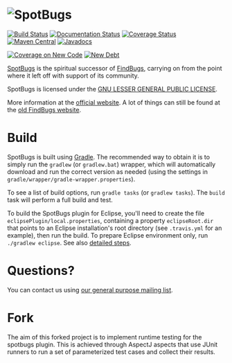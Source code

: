 
# ![SpotBugs](https://spotbugs.github.io/images/logos/spotbugs_logo_300px.png)

[![Build Status](https://travis-ci.org/spotbugs/spotbugs.svg?branch=master)](https://travis-ci.org/spotbugs/spotbugs)
[![Documentation Status](https://readthedocs.org/projects/spotbugs/badge/?version=latest)](http://spotbugs.readthedocs.io/en/latest/?badge=latest)
[![Coverage Status](https://sonarcloud.io/api/badges/measure?key=com.github.spotbugs.spotbugs&metric=coverage)](https://sonarcloud.io/component_measures?id=com.github.spotbugs.spotbugs&metric=coverage)
[![Maven Central](https://maven-badges.herokuapp.com/maven-central/com.github.spotbugs/spotbugs/badge.svg)](https://maven-badges.herokuapp.com/maven-central/com.github.spotbugs/spotbugs)
[![Javadocs](http://javadoc.io/badge/com.github.spotbugs/spotbugs.svg)](http://javadoc.io/doc/com.github.spotbugs/spotbugs)

[![Coverage on New Code](https://sonarcloud.io/api/badges/measure?key=com.github.spotbugs.spotbugs&metric=new_coverage&template=FLAT)](https://sonarcloud.io/dashboard?id=com.github.spotbugs.spotbugs)
[![New Debt](https://sonarcloud.io/api/badges/measure?key=com.github.spotbugs.spotbugs&metric=new_sqale_debt_ratio&template=FLAT)](https://sonarcloud.io/component_measures/domain/Maintainability?id=com.github.spotbugs.spotbugs)

[SpotBugs](https://spotbugs.github.io/) is the spiritual successor of [FindBugs](https://github.com/findbugsproject/findbugs), carrying on from the point where it left off with support of its community.

SpotBugs is licensed under the [GNU LESSER GENERAL PUBLIC LICENSE](https://github.com/spotbugs/spotbugs/blob/master/spotbugs/licenses/LICENSE.txt).

More information at the [official website](https://spotbugs.github.io/). A lot of things can still be found at the [old FindBugs website](http://findbugs.sourceforge.net).

# Build

SpotBugs is built using [Gradle](https://gradle.org). The recommended way to obtain it is to simply run the `gradlew` (or `gradlew.bat`) wrapper, which will automatically download and run the correct version as needed (using the settings in `gradle/wrapper/gradle-wrapper.properties`).

To see a list of build options, run `gradle tasks` (or `gradlew tasks`). The `build` task will perform a full build and test.

To build the SpotBugs plugin for Eclipse, you'll need to create the file `eclipsePlugin/local.properties`, containing a property `eclipseRoot.dir` that points to an Eclipse installation's root directory (see `.travis.yml` for an example), then run the build.
To prepare Eclipse environment only, run `./gradlew eclipse`. See also [detailed steps](https://github.com/spotbugs/spotbugs/blob/master/eclipsePlugin/doc/building_spotbugs_plugin.txt).

# Questions?
You can contact us using [our general purpose mailing list](https://github.com/spotbugs/discuss/issues?q=).

# Fork
The aim of this forked project is to implement runtime testing for the spotbugs plugin. This is achieved through AspectJ aspects that use JUnit runners to run a set of parameterized test cases and collect their results.
 
 
 
